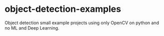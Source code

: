 # object-detection-examples
Object detection small example projects using only OpenCV on python and no ML and Deep Learning.
